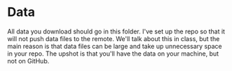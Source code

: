 # Data

All data you download should go in this folder. I've set up the repo
so that it will not push data files to the remote. We'll talk about
this in class, but the main reason is that data files can be large and
take up unnecessary space in your repo. The upshot is that you'll have
the data on your machine, but not on GitHub.
